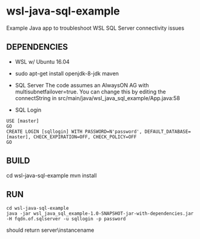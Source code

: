 # wsl-java-sql-example
Example Java app to troubleshoot WSL SQL Server connectivity issues

## DEPENDENCIES

* WSL w/ Ubuntu 16.04 
* sudo apt-get install openjdk-8-jdk maven
* SQL Server 
   The code assumes an AlwaysON AG with multisubnetfailover=true. You can change this by editing the connectString in src/main/java/wsl_java_sql_example/App.java:58

* SQL Login
```
USE [master]
GO
CREATE LOGIN [sqllogin] WITH PASSWORD=N'password', DEFAULT_DATABASE=[master], CHECK_EXPIRATION=OFF, CHECK_POLICY=OFF
GO
```

## BUILD

cd wsl-java-sql-example
mvn install

## RUN

```
cd wsl-java-sql-example
java -jar wsl_java_sql_example-1.0-SNAPSHOT-jar-with-dependencies.jar -H fqdn.of.sqlserver -u sqllogin -p password
```

should return server\instancename


